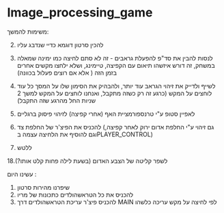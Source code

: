 # Image_processing_game

משימות להמשך:

2. להכין סרטון דוגמא כדיי שנדבג עליו
   
8. לנסות להבין את סד"פ להפעלת גראבים - זה לא סתם לחיצה כמו ימינה שמאלה במשחק, זה דורש איזשהו תיאום עם הקפיצה, טיימינג, ושלא ילחצו מקשים אחרים בזמן הזה ( אלא אם רוצים פעלול בכוונה)
   
10. לשייף ולדייק את זיהוי הגראב עוד יותר, ולהבהיק את הסימון שלו על המסך כל עוד לוחצים על המקש (כרגע זה רק כשזה מתקבל, ואנחנו לוחצים על המקש למשך 2 שניות החל מהרגע שזה התקבל)
 
12.  לאפיין סטופ ע"י טרנספורמציית האף (אחרי קפיצה) לזיהוי פיסוק ברגליים
    
14.  להכניס את הפיצ'ר של החלפת צד (גם זיהוי ע"י החלפת אדום ירוק לאחר קפיצה, וגם להוסיף את הלחיצה עצמה בPLAYER_CONTROL)
    
16.  ללטש
    
18.לשפר קליטה של הצבע האדום (בשעת לילה פחות קלט אותו?)

עשינו היום :
1. שיפרנו מהירות סרטון
2.  להכניס את כל הטראשהולדים כתכונות של מריו
3. להכניס פיצ'ר עריכת הטראשהולדים דרך MAIN לפי לחיצה על מקש עריכה כלשהו
